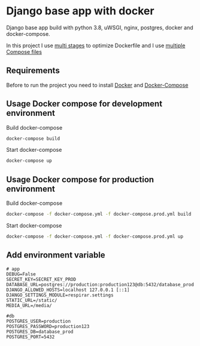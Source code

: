 # Django base app with docker

Django base app build with python 3.8, uWSGI, nginx, postgres, docker and docker-compose.

In this project I use [multi stages](https://docs.docker.com/develop/develop-images/multistage-build/) to optimize Dockerfile and I use [multiple Compose files](https://docs.docker.com/compose/extends/#multiple-compose-files)

## Requirements 

Before to run the project you need to install [Docker](https://docs.docker.com/engine/install/ubuntu/) and [Docker-Compose](https://docs.docker.com/compose/install/)

## Usage Docker compose for development environment

Build docker-compose

```bash
docker-compose build
```

Start docker-compose

```bash
docker-compose up
```

## Usage Docker compose for production environment

Build docker-compose 

```bash
docker-compose -f docker-compose.yml -f docker-compose.prod.yml build
```

Start docker-compose

```bash
docker-compose -f docker-compose.yml -f docker-compose.prod.yml up
```

## Add environment variable

```
# app
DEBUG=False
SECRET_KEY=SECRET_KEY_PROD
DATABASE_URL=postgres://production:production123@db:5432/database_prod
DJANGO_ALLOWED_HOSTS=localhost 127.0.0.1 [::1]
DJANGO_SETTINGS_MODULE=respirar.settings
STATIC_URL=/static/
MEDIA_URL=/media/

```

```
#db
POSTGRES_USER=production
POSTGRES_PASSWORD=production123
POSTGRES_DB=database_prod
POSTGRES_PORT=5432

```
